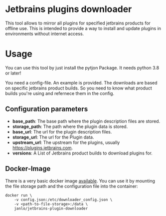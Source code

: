 # Jetbrains plugins downloader

This tool allows to mirror all plugins for specified jetbrains products for offline use.
This is intended to provide a way to install and update plugins in environments without
internet access.

# Usage

You can use this tool by just install the pytjon Package.
It needs python 3.8 or later!

You need a config-file. An example is provided. The downloads are based on specific jetbrains
product builds. So you need to know what product builds you're using and refernece them in the
config.

## Configuration parameters

* **base_path**: The base path where the plugin description files are stored.
* **storage_path**: The path where the plugin data is stored.
* **base_url**: The url for the plugin description files.
* **storage_url**: The url for the Plugin data.
* **upstream_url**: The upstream for the plugins, usually https://plugins.jetbrains.com.
* **versions**: A List of Jetbrains product builds to download plugins for.

## Docker-Image

There is a very basic docker image 
[available](https://hub.docker.com/repository/docker/janlo/jetbrains-plugin-downloader). 
You can use it by mounting the file storage
path and the configuration file into the container:

```
docker run \
    -v config.json:/etc/downloader_config.json \
    -v <path-to-file-storage>:/data \
    janlo/jetbrains-plugin-downloader
```